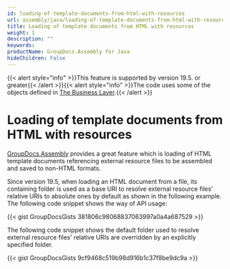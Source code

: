 ```yaml
---
id: loading-of-template-documents-from-html-with-resources
url: assembly/java/loading-of-template-documents-from-html-with-resources
title: Loading of template documents from HTML with resources
weight: 1
description: ""
keywords: 
productName: GroupDocs.Assembly for Java
hideChildren: False
---
```

{{< alert style="info" >}}This feature is supported by version 19.5. or greater{{< /alert >}}{{< alert style="info" >}}The code uses some of the objects defined in [The Business Layer](https://docs.groupdocs.com/assembly/java/the-business-layer/).{{< /alert >}}

# Loading of template documents from HTML with resources

[GroupDocs.Assembly](https://apireference.groupdocs.com/java/assembly/com.groupdocs.assembly/package-summary) provides a great feature which is loading of HTML template documents referencing external resource files to be assembled and saved to non-HTML formats. 

Since version 19.5, when loading an HTML document from a file, its containing folder is used as a base URI to resolve external resource files' relative URIs to absolute ones by default as shown in the following example. The following code snippet shows the way of API usage:

{{< gist GroupDocsGists 381806c98068837063997a0a4a687529 >}}

The following code snippet shows the default folder used to resolve external resource files' relative URIs are overridden by an explicitly specified folder.

{{< gist GroupDocsGists 9cf9468c519b98d916b1c37f8be9dc9a >}}


